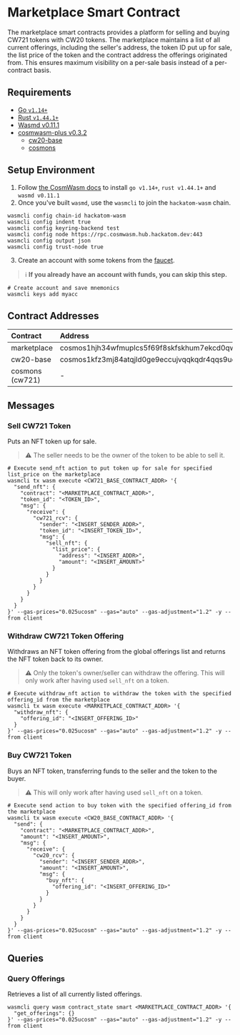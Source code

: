 # Marketplace Smart Contract

The marketplace smart contracts provides a platform for selling and buying CW721 tokens with CW20 tokens. The marketplace maintains a list of all current offerings, including the seller's address, the token ID put up for sale, the list price of the token and the contract address the offerings originated from. This ensures maximum visibility on a per-sale basis instead of a per-contract basis.

## Requirements

* [Go `v1.14+`](https://golang.org/)
* [Rust `v1.44.1+`](https://rustup.rs/)
* [Wasmd v0.11.1](https://github.com/CosmWasm/wasmd/tree/v0.11.1)
* [cosmwasm-plus v0.3.2](https://github.com/CosmWasm/cosmwasm-plus)
  * [cw20-base](https://github.com/CosmWasm/cosmwasm-plus/tree/master/contracts/cw20-base)
  * [cosmons](https://github.com/BlockscapeNetwork/hackatom_v/tree/master/contracts/cosmons)

## Setup Environment

1) Follow [the CosmWasm docs](https://docs.cosmwasm.com/getting-started/installation.html) to install `go v1.14+`, `rust v1.44.1+` and `wasmd v0.11.1`
2) Once you've built `wasmd`, use the `wasmcli` to join the `hackatom-wasm` chain.

```shell
wasmcli config chain-id hackatom-wasm
wasmcli config indent true
wasmcli config keyring-backend test
wasmcli config node https://rpc.cosmwasm.hub.hackatom.dev:443
wasmcli config output json
wasmcli config trust-node true
```

3) Create an account with some tokens from the [faucet](https://five.hackatom.org/resources).

> :information_source: **If you already have an account with funds, you can skip this step.**

```shell
# Create account and save mnemonics
wasmcli keys add myacc
```

## Contract Addresses

| Contract        | Address                                       |
|:----------------|:----------------------------------------------|
| marketplace     | cosmos1hjh34wfmuplcs5f69f8skfskhum7ekcd0qwh9a |
| cw20-base       | cosmos1kfz3mj84atqjld0ge9eccujvqqkqdr4qqs9ud7 |
| cosmons (cw721) | - |

## Messages

### Sell CW721 Token

Puts an NFT token up for sale.

> :warning: The seller needs to be the owner of the token to be able to sell it.

```shell
# Execute send_nft action to put token up for sale for specified list_price on the marketplace
wasmcli tx wasm execute <CW721_BASE_CONTRACT_ADDR> '{
  "send_nft": {
    "contract": "<MARKETPLACE_CONTRACT_ADDR>",
    "token_id": "<TOKEN_ID>",
    "msg": {
      "receive": {
        "cw721_rcv": {
          "sender": "<INSERT_SENDER_ADDR>",
          "token_id": "<INSERT_TOKEN_ID>",
          "msg": {
            "sell_nft": {
              "list_price": {
                "address": "<INSERT_ADDR>",
                "amount": "<INSERT_AMOUNT>"
              }
            }
          }
        }
      }
    }
  }
}' --gas-prices="0.025ucosm" --gas="auto" --gas-adjustment="1.2" -y --from client
```

### Withdraw CW721 Token Offering

Withdraws an NFT token offering from the global offerings list and returns the NFT token back to its owner.

> :warning: Only the token's owner/seller can withdraw the offering. This will only work after having used `sell_nft` on a token.

```shell
# Execute withdraw_nft action to withdraw the token with the specified offering_id from the marketplace
wasmcli tx wasm execute <MARKETPLACE_CONTRACT_ADDR> '{
  "withdraw_nft": {
    "offering_id": "<INSERT_OFFERING_ID>"
  }
}' --gas-prices="0.025ucosm" --gas="auto" --gas-adjustment="1.2" -y --from client
```

### Buy CW721 Token

Buys an NFT token, transferring funds to the seller and the token to the buyer.

> :warning: This will only work after having used `sell_nft` on a token.

```shell
# Execute send action to buy token with the specified offering_id from the marketplace
wasmcli tx wasm execute <CW20_BASE_CONTRACT_ADDR> '{
  "send": {
    "contract": "<MARKETPLACE_CONTRACT_ADDR>",
    "amount": "<INSERT_AMOUNT>",
    "msg": {
      "receive": {
        "cw20_rcv": {
          "sender": "<INSERT_SENDER_ADDR>",
          "amount": "<INSERT_AMOUNT>",
          "msg": {
            "buy_nft": {
              "offering_id": "<INSERT_OFFERING_ID>"
            }
          }
        }
      }
    }
  }
}' --gas-prices="0.025ucosm" --gas="auto" --gas-adjustment="1.2" -y --from client
```

## Queries

### Query Offerings

Retrieves a list of all currently listed offerings.

```shell
wasmcli query wasm contract_state smart <MARKETPLACE_CONTRACT_ADDR> '{
  "get_offerings": {}
}' --gas-prices="0.025ucosm" --gas="auto" --gas-adjustment="1.2" -y --from client
```
